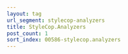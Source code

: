 ```yaml
---
layout: tag
url_segment: stylecop-analyzers
title: StyleCop.Analyzers
post_count: 1
sort_index: 00586-stylecop.analyzers
---
```

